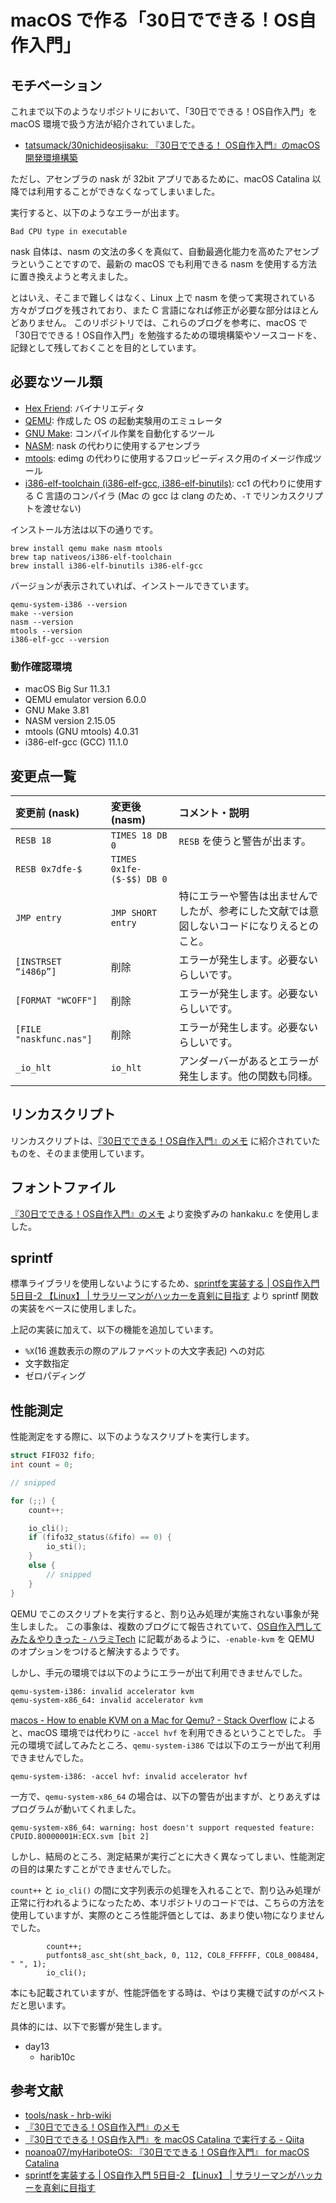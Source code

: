 # macOS で作る「30日でできる！OS自作入門」
## モチベーション
これまで以下のようなリポジトリにおいて、「30日でできる！OS自作入門」を macOS 環境で扱う方法が紹介されていました。
- [tatsumack/30nichideosjisaku: 『30日でできる！ OS自作入門』のmacOS開発環境構築](https://github.com/tatsumack/30nichideosjisaku)

ただし、アセンブラの nask が 32bit アプリであるために、macOS Catalina 以降では利用することができなくなってしまいました。

実行すると、以下のようなエラーが出ます。
```
Bad CPU type in executable
```

nask 自体は、nasm の文法の多くを真似て、自動最適化能力を高めたアセンブラということですので、最新の macOS でも利用できる nasm を使用する方法に置き換えようと考えました。

とはいえ、そこまで難しくはなく、Linux 上で nasm を使って実現されている方々がブログを残されており、また C 言語になれば修正が必要な部分はほとんどありません。
このリポジトリでは、これらのブログを参考に、macOS で「30日でできる！OS自作入門」を勉強するための環境構築やソースコードを、記録として残しておくことを目的としています。


## 必要なツール類
- [Hex Friend](https://apps.apple.com/jp/app/hex-fiend/id1342896380): バイナリエディタ
- [QEMU](https://www.qemu.org/): 作成した OS の起動実験用のエミュレータ
- [GNU Make](https://www.gnu.org/software/make/): コンパイル作業を自動化するツール
- [NASM](https://www.nasm.us/): nask の代わりに使用するアセンブラ
- [mtools](https://www.gnu.org/software/mtools/): edimg の代わりに使用するフロッピーディスク用のイメージ作成ツール
- [i386-elf-toolchain (i386-elf-gcc, i386-elf-binutils)](https://github.com/nativeos/homebrew-i386-elf-toolchain): cc1 の代わりに使用する C 言語のコンパイラ (Mac の gcc は clang のため、`-T` でリンカスクリプトを渡せない)

インストール方法は以下の通りです。
```
brew install qemu make nasm mtools
brew tap nativeos/i386-elf-toolchain
brew install i386-elf-binutils i386-elf-gcc
```

バージョンが表示されていれば、インストールできています。
```
qemu-system-i386 --version
make --version
nasm --version
mtools --version
i386-elf-gcc --version
```

### 動作確認環境
- macOS Big Sur 11.3.1
- QEMU emulator version 6.0.0
- GNU Make 3.81
- NASM version 2.15.05
- mtools (GNU mtools) 4.0.31
- i386-elf-gcc (GCC) 11.1.0


## 変更点一覧
|変更前 (nask)|変更後 (nasm)|コメント・説明|
|:--|:--|:--|
|`RESB 18`|`TIMES 18 DB 0`|`RESB` を使うと警告が出ます。|
|`RESB 0x7dfe-$`|`TIMES 0x1fe-($-$$) DB 0`||
|`JMP entry`|`JMP SHORT entry`|特にエラーや警告は出ませんでしたが、参考にした文献では意図しないコードになりえるとのこと。|
|`[INSTRSET “i486p”]`|削除|エラーが発生します。必要ないらしいです。|
|`[FORMAT "WCOFF"]`|削除|エラーが発生します。必要ないらしいです。|
|`[FILE "naskfunc.nas"]`|削除|エラーが発生します。必要ないらしいです。|
|`_io_hlt`|`io_hlt`|アンダーバーがあるとエラーが発生します。他の関数も同様。|


## リンカスクリプト
リンカスクリプトは、[『30日でできる！OS自作入門』のメモ](https://vanya.jp.net/os/haribote.html#hrb) に紹介されていたものを、そのまま使用しています。


## フォントファイル
[『30日でできる！OS自作入門』のメモ](https://vanya.jp.net/os/haribote.html) より変換ずみの hankaku.c を使用しました。


## sprintf
標準ライブラリを使用しないようにするため、[sprintfを実装する | OS自作入門 5日目-2 【Linux】 | サラリーマンがハッカーを真剣に目指す](http://bttb.s1.valueserver.jp/wordpress/blog/2017/12/17/makeos-5-2/) より sprintf 関数の実装をベースに使用しました。

上記の実装に加えて、以下の機能を追加しています。
- `%X`(16 進数表示の際のアルファベットの大文字表記) への対応
- 文字数指定
- ゼロパディング


## 性能測定
性能測定をする際に、以下のようなスクリプトを実行します。
```c
struct FIFO32 fifo;
int count = 0;

// snipped

for (;;) {
	count++;

	io_cli();
	if (fifo32_status(&fifo) == 0) {
		io_sti();
	}
	else {
		// snipped
	}
}
```

QEMU でこのスクリプトを実行すると、割り込み処理が実施されない事象が発生しました。
この事象は、複数のブログにて報告されていて、[OS自作入門してみた＆やりきった - ハラミTech](https://blog.haramishio.xyz/entry/hariboteos) に記載があるように、`-enable-kvm` を QEMU のオプションをつけると解決するようです。

しかし、手元の環境では以下のようにエラーが出て利用できませんでした。
```
qemu-system-i386: invalid accelerator kvm
qemu-system-x86_64: invalid accelerator kvm
```

[macos - How to enable KVM on a Mac for Qemu? - Stack Overflow](https://stackoverflow.com/questions/53778106/how-to-enable-kvm-on-a-mac-for-qemu) によると、macOS 環境では代わりに `-accel hvf` を利用できるということでした。
手元の環境で試してみたところ、`qemu-system-i386` では以下のエラーが出て利用できませんでした。
```
qemu-system-i386: -accel hvf: invalid accelerator hvf
```
一方で、`qemu-system-x86_64` の場合は、以下の警告が出ますが、とりあえずはプログラムが動いてくれました。
```
qemu-system-x86_64: warning: host doesn't support requested feature: CPUID.80000001H:ECX.svm [bit 2]
```
しかし、結局のところ、測定結果が実行ごとに大きく異なってしまい、性能測定の目的は果たすことができませんでした。

`count++` と `io_cli()` の間に文字列表示の処理を入れることで、割り込み処理が正常に行われるようになったため、本リポジトリのコードでは、こちらの方法を使用していますが、実際のところ性能評価としては、あまり使い物になりませんでした。
```
		count++;
		putfonts8_asc_sht(sht_back, 0, 112, COL8_FFFFFF, COL8_008484, " ", 1);
		io_cli();
```

本にも記載されていますが、性能評価をする時は、やはり実機で試すのがベストだと思います。


具体的には、以下で影響が発生します。
- day13
	- harib10c


## 参考文献
- [tools/nask - hrb-wiki](http://hrb.osask.jp/wiki/?tools/nask)
- [『30日でできる！OS自作入門』のメモ](https://vanya.jp.net/os/haribote.html#hrb)
- [『30日でできる！OS自作入門』を macOS Catalina で実行する - Qiita](https://qiita.com/noanoa07/items/8828c37c2e286522c7ee)
- [noanoa07/myHariboteOS: 『30日でできる！OS自作入門』 for macOS Catalina](https://github.com/noanoa07/myHariboteOS)
- [sprintfを実装する | OS自作入門 5日目-2 【Linux】 | サラリーマンがハッカーを真剣に目指す](http://bttb.s1.valueserver.jp/wordpress/blog/2017/12/17/makeos-5-2/)
